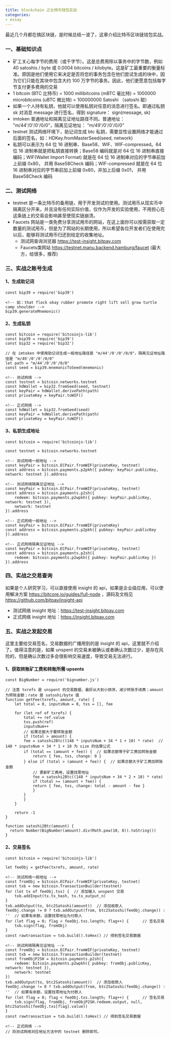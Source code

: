 ```yaml
---
title: blockchain 之比特币钱包实战
categories:
- essay
---
```

最近几个月都在搞区块链，是时候总结一波了，这章介绍比特币区块链钱包实战。
<!--more-->
### 一、基础知识点
- 矿工关心每字节的费用（或千字节）。这是总费用除以事务中的字节数，例如 40 satoshis / byte 或 0.0004 bitcoins / kilobyte。这是矿工最重要的衡量标准。原因是他们使用它来决定是否将您的事务包含在他们尝试生成的块中，因为它们只能在其块中包含大约 100 万字节的事务。因此，他们更愿意包括每字节支付更多费用的交易
- 1 bitcoin (BTC 比特币) = 1000 millibitcoins (mBTC 毫比特) = 1000000 microbitcoins (uBTC 微比特) = 100000000 Satoshi （satoshi 聪）
- 如果一个人持有私钥，他就可以使用私钥对任意的消息进行签名。即通过私钥 sk 对消息 message 进行签名，得到 signature： sign(message, sk)
- imtoken 普通地址和隔离见证地址路径不同。普通地址： "m/44'/0'/0'/0/0"，隔离见证地址： "m/49'/0'/0'/0/0"
- testnet 测试网络环境下，助记词生成 btc 私钥，需要显性设置网络才能通过后面的签名，如：HDKey.fromMasterSeed(seed, network)
- 私钥可以表示为 64 位 16 进制串、Base58、WIF、WIF-compressed。64 位 16 进制串就是把私钥直接转换；Base58 编码就是对 64 位 16 进制串直接编码；WIF(Wallet Import Format) 就是在 64 位 16 进制串对应的字节串前加上前缀 0x80， 并用 Base58Check 编码；WIF-compressed 就是在 64 位 16 进制串对应的字节串前加上前缀 0x80，并加上后缀 0x01， 并用 Base58Check 编码

### 二、测试网络
- testnet 是一条比特币的备用链，用于开发测试的使用。测试用币从现实币中隔离区分开来，并且没有任何实际价值，仅作为开发的实验使用，不用担心在这条链上的交易会影响甚至使现实链崩溃。
- Faucets 网站是一类免费分享测试用币的网站，在这上面你可以按需获取一定数量的测试用币，但是为了网站的长期使用，所以希望各位开发者们在使用完以后，能够将测试用币归还到给定的收集地址。
  - 测试网查询浏览器 https://test-insight.bitpay.com
  - Faucets类网站 https://testnet.manu.backend.hamburg/faucet (最大方，给很多，推荐)

### 三、实战之账号生成
#### 1、生成助记词
```
const bip39 = require('bip39')

<!-- 如：that flock okay rubber promote right lift sell grow turtle camp shoulder -->
bip39.generateMnemonic()
```
#### 2、生成私钥
```
const bitcoin = require('bitcoinjs-lib')
const bip39 = require('bip39')
const bip32 = require('bip32')

// 在 imtoken 中使用助记词生成一般地址路径是 "m/44'/0'/0'/0/0"，隔离见证地址路径是 "m/49'/0'/0'/0/0"
let path = "m/44'/0'/0'/0/0"
const seed = bip39.mnemonicToSeed(mnemonic)

<!-- 测试网络 -->
const testnet = bitcoin.networks.testnet
const hdWallet = bip32.fromSeed(seed, testnet)
const keyPair = hdWallet.derivePath(path)
const privateKey = keyPair.toWIF()

<!-- 正式网络 -->
const hdWallet = bip32.fromSeed(seed)
const keyPair = hdWallet.derivePath(path)
const privateKey = keyPair.toWIF()
```
#### 3、私钥生成地址
```
const bitcoin = require('bitcoinjs-lib')

const testnet = bitcoin.networks.testnet

<!-- 测试网络一般地址 -->
const keyPair = bitcoin.ECPair.fromWIF(privateKey, testnet)
const address = bitcoin.payments.p2pkh({ pubkey: keyPair.publicKey, network: testnet }).address

<!-- 测试网络隔离见证地址 -->
const keyPair = bitcoin.ECPair.fromWIF(privateKey, testnet)
const address = bitcoin.payments.p2sh({
    redeem: bitcoin.payments.p2wpkh({ pubkey: keyPair.publicKey, network: testnet }),
    network: testnet
}).address

<!-- 正式网络一般地址 -->
const keyPair = bitcoin.ECPair.fromWIF(privateKey)
const address = bitcoin.payments.p2pkh({ pubkey: keyPair.publicKey }).address

<!-- 正式网络隔离见证地址 -->
const keyPair = bitcoin.ECPair.fromWIF(privateKey, testnet)
const address = bitcoin.payments.p2sh({
    redeem: bitcoin.payments.p2wpkh({ pubkey: keyPair.publicKey })
}).address
```
### 四、实战之交易查询
如果是个人研究学习，可以直接使用 insight 的 api，如果是企业级应用，可以使用解决方案 https://bitcore.io/guides/full-node ，源码及文档见 https://github.com/bitpay/insight-api
- 测试网络 insight 地址：https://test-insight.bitpay.com
- 正式网络 insight 地址：https://insight.bitpay.com

### 五、实战之发起交易
这里主要给交易签名，交易数据的广播用到的是 insight 的 api，这里就不介绍了。值得注意的是，如果 unspent 的交易未被确认或者确认次数过少，是存在风险的，但是确认次数过多会很影响交易速度，导致交易无法进行。
#### 1、获取转账矿工费和转账所需 upsents
```
const BigNumber = require('bignumber.js')

// 注意 txrefs 是 unspent 的交易数据，最好从大到小排序，减少转账手续费；amount 为转账金额；rate 是 satoshi/byte 值
function getFee(txrefs, amount, rate) {
    let total = 0, inputsNum = 0, txs = [], fee

    for (let ref of txrefs) {
        total += ref.value
        txs.push(ref)
        inputsNum++
        // 如果总额大于要转账金额
        if (total > amount) {
        fee = satoshi2Btc((148 * inputsNum + 34 * 1 + 10) * rate)  // 148 * inputsNum + 34 * 1 + 10 为 size 的估算公式
        if (total == (amount + fee)) {  // 如果总额等于矿工费加转账金额
            return { fee, txs, change: 0 }
        } else if (total > (amount + fee)) {  // 如果总额大于矿工费加转账金额
            // 更新旷工费用，设置找零地址
            fee = satoshi2Btc((148 * inputsNum + 34 * 2 + 10) * rate)
            if (total >= (amount + fee)) {
            return { fee, txs, change: total - amount - fee }
            }
        }
        }
    }

    return -1
}

function satoshi2Btc(amount) {
  return Number(BigNumber(amount).div(Math.pow(10, 8)).toString())
}
```
#### 2、交易签名
```
const bitcoin = require('bitcoinjs-lib')

let feeObj = getFee(txrefs, amount, rate)

<!-- 测试网络一般地址 -->
const fromObj = bitcoin.ECPair.fromWIF(privateKey, testnet)
const txb = new bitcoin.TransactionBuilder(testnet)
for (let tx of feeObj.txs) {  // 添加输入 unspent 交易
    txb.addInput(tx.tx_hash, tx.tx_output_n)
}
txb.addOutput(to, btc2Satoshi(amount))  // 添加收款人
feeObj.change != 0 ? txb.addOutput(from, btc2Satoshi(feeObj.change)) : ''  // 如果有余额，设置找零地址为付款人
for (let flag = 0; flag < feeObj.txs.length; flag++) {      // 签名交易
    txb.sign(flag, fromObj)
}
const rawtransaction = txb.build().toHex() // 得到签名交易数据

<!-- 测试网络隔离见证地址 -->
const fromObj = bitcoin.ECPair.fromWIF(privateKey, testnet)
const txb = new bitcoin.TransactionBuilder(testnet)
const fromObjP2SH = bitcoin.payments.p2sh({
    redeem: bitcoin.payments.p2wpkh({ pubkey: fromObj.publicKey, network: testnet }),
    network: testnet
})
txb.addOutput(to, btc2Satoshi(amount))  // 添加收款人
feeObj.change != 0 ? txb.addOutput(from, btc2Satoshi(feeObj.change)) : ''  // 如果有余额，设置找零地址为付款人
for (let flag = 0; flag < feeObj.txs.length; flag++) {      // 签名交易
    txb.sign(flag, fromObj, fromObjP2SH.redeem.output, null, btc2Satoshi(feeObj.txs[flag].value))
}
const rawtransaction = txb.build().toHex() // 得到签名交易数据

<!-- 正式网络 -->
// 将测试网络对应地址方法中的 testnet 删除即可。
```
